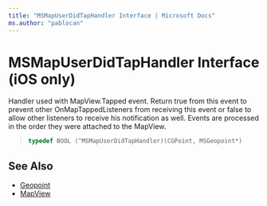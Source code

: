 ```yaml
---
title: "MSMapUserDidTapHandler Interface | Microsoft Docs"
ms.author: "pablocan"
---
```


# MSMapUserDidTapHandler Interface (iOS only)

Handler used with MapView.Tapped event. Return true from this event to prevent other OnMapTappedListeners from receiving this event or false to allow other listeners to receive his notification as well. Events are processed in the order they were attached to the MapView.

>```objectivec
> typedef BOOL (^MSMapUserDidTapHandler)(CGPoint, MSGeopoint*)
>```

## See Also

* [Geopoint](../Geopoint-class.md)
* [MapView](../MapView-class.md)